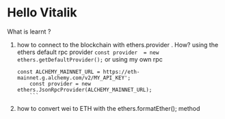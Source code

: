 # Hello Vitalik

What is learnt ?

1.  how to connect to the blockchain with ethers.provider . How?
    using the ethers default rpc provider
    `const provider  = new ethers.getDefaultProvider();`
    or using my own rpc
    ````
    const ALCHEMY_MAINNET_URL = https://eth-mainnet.g.alchemy.com/v2/MY_API_KEY';
        const provider = new ethers.JsonRpcProvider(ALCHEMY_MAINNET_URL);
        ```
    ````
2.  how to convert wei to ETH with the ethers.formatEther(); method
